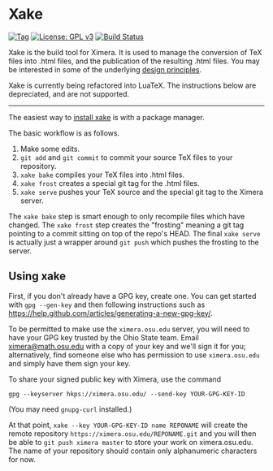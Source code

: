 # Xake

[![Tag](https://img.shields.io/github/tag/XimeraProject/xake.svg?style=flat-square)](https://github.com/XimeraProject/xake/tags)
[![License: GPL v3](https://img.shields.io/badge/license-GPL%20v3-blue.svg?style=flat-square)](https://github.com/XimeraProject/xake/blob/master/LICENSE.md)
[![Build Status](https://travis-ci.org/XimeraProject/xake.svg?branch=master)](https://travis-ci.org/XimeraProject/xake)

Xake is the build tool for Ximera.  It is used to manage the
conversion of TeX files into .html files, and the publication of the
resulting .html files.  You may be interested in some of the
underlying [design principles](./docs/theory.md).

Xake is currently being refactored into LuaTeX. The instructions below are depreciated, and are not supported.

----


The easiest way to [install xake](./docs/install.md) is with a package manager.

The basic workflow is as follows.

1) Make some edits.
2) `git add` and `git commit` to commit your source TeX files to your repository.
3) `xake bake` compiles your TeX files into .html files.
4) `xake frost` creates a special git tag for the .html files.
5) `xake serve` pushes your TeX source and the special git tag to the Ximera server.

The `xake bake` step is smart enough to only recompile files which
have changed.  The `xake frost` step creates the "frosting" meaning a
git tag pointing to a commit sitting on top of the repo's HEAD.  The
final `xake serve` is actually just a wrapper around `git push` which
pushes the frosting to the server.

## Using xake

First, if you don't already have a GPG key, create one.  You can get
started with `gpg --gen-key` and then following instructions such as
<https://help.github.com/articles/generating-a-new-gpg-key/>.

To be permitted to make use the `ximera.osu.edu` server, you will need
to have your GPG key trusted by the Ohio State team.  Email
ximera@math.osu.edu with a copy of your key and we'll sign it for you;
alternatively, find someone else who has permission to use
`ximera.osu.edu` and simply have them sign your key.

To share your signed public key with Ximera, use the command

`gpg --keyserver hkps://ximera.osu.edu/ --send-key YOUR-GPG-KEY-ID`

(You may need `gnupg-curl` installed.)

At that point, `xake --key YOUR-GPG-KEY-ID name REPONAME` will create
the remote repository `https://ximera.osu.edu/REPONAME.git` and you
will then be able to `git push ximera master` to store your work on
ximera.osu.edu. The name of your repository should contain only alphanumeric characters for now.

